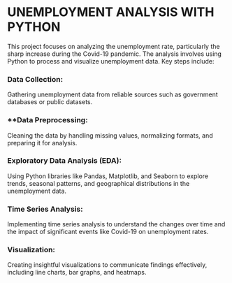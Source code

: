 # UNEMPLOYMENT ANALYSIS WITH PYTHON
This project focuses on analyzing the unemployment rate, particularly the sharp increase during the Covid-19 pandemic. The analysis involves using Python to process and visualize unemployment data. Key steps include:


### **Data Collection:** 
Gathering unemployment data from reliable sources such as government databases or public datasets.

### **Data Preprocessing: 
Cleaning the data by handling missing values, normalizing formats, and preparing it for analysis.

### **Exploratory Data Analysis (EDA):**
Using Python libraries like Pandas, Matplotlib, and Seaborn to explore trends, seasonal patterns, and geographical distributions in the unemployment data.

### **Time Series Analysis:** 
Implementing time series analysis to understand the changes over time and the impact of significant events like Covid-19 on unemployment rates.

### **Visualization:** 
Creating insightful visualizations to communicate findings effectively, including line charts, bar graphs, and heatmaps.
